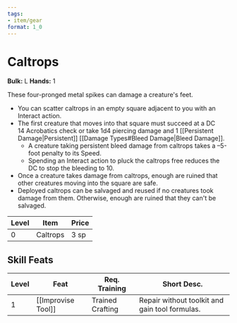 ```yaml
---
tags:
- item/gear
format: 1_0
---
```

# Caltrops

**Bulk:** L
**Hands:** 1

These four-pronged metal spikes can damage a creature's feet. 

- You can scatter caltrops in an empty square adjacent to you with an Interact action.
- The first creature that moves into that square must succeed at a DC 14 Acrobatics check or take 1d4 piercing damage and 1 [[Persistent Damage|Persistent]] [[Damage Types#Bleed Damage|Bleed Damage]]. 
	- A creature taking persistent bleed damage from caltrops takes a –5-foot penalty to its Speed.
	- Spending an Interact action to pluck the caltrops free reduces the DC to stop the bleeding to 10.
- Once a creature takes damage from caltrops, enough are ruined that other creatures moving into the square are safe.
- Deployed caltrops can be salvaged and reused if no creatures took damage from them. Otherwise, enough are ruined that they can't be salvaged.

| **Level** | **Item** | **Price** |
| --------- | -------- | --------- |
| 0         | Caltrops | 3 sp      |

## Skill Feats

| Level | Feat               | Req. Training    | Short Desc.                                    |
| ----- | ------------------ | ---------------- | ---------------------------------------------- |
| 1     | [[Improvise Tool]] | Trained Crafting | Repair without toolkit and gain tool formulas. |


